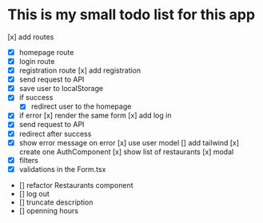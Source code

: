# This is my small todo list for this app

[x] add routes

-   [x] homepage route
-   [x] login route
-   [x] registration route
        [x] add registration
-   [x] send request to API
-   [x] save user to localStorage
-   [x] if success
    -   [x] redirect user to the homepage
-   [x] if error
        [x] render the same form
        [x] add log in
-   [x] send request to API
-   [x] redirect after success
-   [x] show error message on error
        [x] use user model
        [] add tailwind
        [x] create one AuthComponent
        [x] show list of restaurants
        [x] modal
-   [x] filters
-   [x] validations in the Form.tsx
-   [] refactor Restaurants component
-   [] log out
-   [] truncate description
-   [] openning hours

